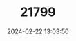 ---
title: "21799"
category: "Thomomys bottae"
draft: false
date: 2024-02-22 13:03:50
languages:
  English: ["Botta's Pocket Gopher"]
---